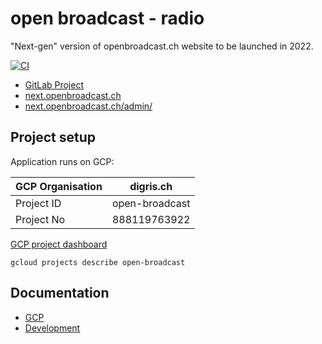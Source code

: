 # open broadcast - radio

"Next-gen" version of openbroadcast.ch website to be launched in 2022.

[![CI](https://github.com/digris/obr-web/actions/workflows/ci.yaml/badge.svg)](https://github.com/digris/obr-web/actions/workflows/ci.yaml)

 - [GitLab Project](https://gitlab.com/digris/open-broadcast/openbroadcast.ch)
 - [next.openbroadcast.ch](https://next.openbroadcast.ch/)
 - [next.openbroadcast.ch/admin/](https://next.openbroadcast.ch/admin/)


## Project setup

Application runs on GCP:

| GCP Organisation | digris.ch      |
|------------------|----------------|
| Project ID       | open-broadcast |
| Project No       | 888119763922   |

[GCP project dashboard](https://console.cloud.google.com/home/dashboard?project=open-broadcast)

```shell
gcloud projects describe open-broadcast
```

## Documentation

 - [GCP](docs/gcp)
 - [Development](docs/development)
